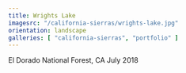 ```yaml
---
title: Wrights Lake
imagesrc: "/california-sierras/wrights-lake.jpg"
orientation: landscape
galleries: [ "california-sierras", "portfolio" ]
---
```


El Dorado National Forest, CA July 2018
